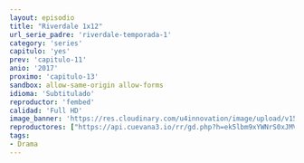 ```yaml
---
layout: episodio
title: "Riverdale 1x12"
url_serie_padre: 'riverdale-temporada-1'
category: 'series'
capitulo: 'yes'
prev: 'capitulo-11'
anio: '2017'
proximo: 'capitulo-13'
sandbox: allow-same-origin allow-forms
idioma: 'Subtitulado'
reproductor: 'fembed'
calidad: 'Full HD'
image_banner: 'https://res.cloudinary.com/u4innovation/image/upload/v1565152608/maxresdefault-min_vy9nnj.jpg'
reproductores: ["https://api.cuevana3.io/rr/gd.php?h=ek5lbm9xYWNrS0xJMVp5b21KREk0dFBLbjVkaHhkRGdrOG1jbnBpUnhhS1ZtcFNMcmN2QXZaV3dwNVd0dkxTN203YXFvS3ZKanVmTGxXWnphNmVzeGJlU3FadVkyUT09"]
tags:
- Drama
---
```











